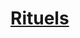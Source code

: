 ﻿---
!LinkItem
Link: l5r_rituals_hd.md
NameLink: <!--NameLink-->[Rituels](hd_l5r_rituals.md)<!--/NameLink-->
Id: l5r_index_hd.md#rituels
ParentLink: l5r_index_hd.md#les-cinq-royaumes--les-règles-spécifiques
Name: Rituels
ParentName: 'Les Cinq Royaumes : Les règles spécifiques'
Attributes: {}
AttributesDictionary: >+
  {}

---




# [Rituels](hd_l5r_rituals.md)



